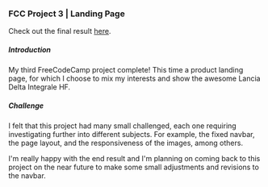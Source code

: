 ### FCC Project 3 | Landing Page

Check out the final result [here](https://ericrubinoff.github.io/FCC-Project-3/).

##### Introduction

My third FreeCodeCamp project complete! This time a product landing page, for which I choose to mix my interests and show the awesome Lancia Delta Integrale HF.

##### Challenge

I felt that this project had many small challenged, each one requiring investigating further into different subjects. For example, the fixed navbar, the page layout, and the responsiveness of the images, among others. 

I'm really happy with the end result and I'm planning on coming back to this project on the near future to make some small adjustments and revisions to the navbar. 
